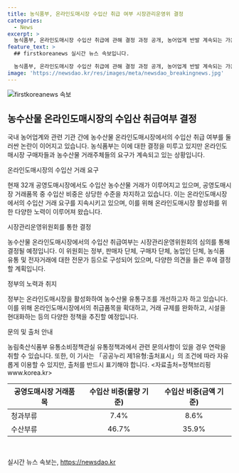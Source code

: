 ```yaml
---
title: 농식품부, 온라인도매시장 수입산 취급 여부 시장관리운영위 결정
categories:
  - News
excerpt: >
  농식품부, 온라인도매시장 수입산 취급에 관해 결정 과정 공개, 농어업계 반발 계속되는 가운데 정부는 온라인도매시장에서의 수입산 취급여부를 시장관리운영위원회 심의를 통해 결정할 예정이라고 밝혔습니다. 이에 따라 농수산물 유통구조 개선을 위해 최선을 다하겠다고 밝히며, 온라인도매시장의 활성화를 위한 다양한 노력을 계획 중에 있다고 전했습니다.
feature_text: >
  ## firstkoreanews 실시간 뉴스 속보입니다.

  농식품부, 온라인도매시장 수입산 취급에 관해 결정 과정 공개, 농어업계 반발 계속되는 가운데 정부는 온라인도매시장에서의 수입산 취급여부를 시장관리운영위원회 심의를 통해 결정할 예정이라고 밝혔습니다. 이에 따라 농수산물 유통구조 개선을 위해 최선을 다하겠다고 밝히며, 온라인도매시장의 활성화를 위한 다양한 노력을 계획 중에 있다고 전했습니다.
image: 'https://newsdao.kr/res/images/meta/newsdao_breakingnews.jpg'
---
```


<p><img src="https://newsdao.kr/res/images/meta/newsdao_breakingnews.jpg" alt="firstkoreanews 속보" /></p>

<h2 data-ke-size="size26">농수산물 온라인도매시장의 수입산 취급여부 결정</h2>

<p>국내 농어업계와 관련 기관 간에 농수산물 온라인도매시장에서의 수입산 취급 여부를 둘러싼 논란이 이어지고 있습니다. 농식품부는 이에 대한 결정을 미루고 있지만 온라인도매시장 구매자들과 농수산물 거래주체들의 요구가 계속되고 있는 상황입니다.</p>

<p data-ke-size="size16">온라인도매시장의 수입산 거래 요구</p>

<p>현재 32개 공영도매시장에서도 수입산 농수산물 거래가 이루어지고 있으며, 공영도매시장 거래품목 중 수입산 비중은 상당한 수준을 차지하고 있습니다. 이는 온라인도매시장에서의 수입산 거래 요구를 지속시키고 있으며, 이를 위해 온라인도매시장 활성화를 위한 다양한 노력이 이루어져 왔습니다.</p>

<p data-ke-size="size16">시장관리운영위원회를 통한 결정</p>

<p>농수산물 온라인도매시장에서의 수입산 취급여부는 시장관리운영위원회의 심의를 통해 결정될 예정입니다. 이 위원회는 정부, 판매자 단체, 구매자 단체, 농업인 단체, 농식품 유통 및 전자거래에 대한 전문가 등으로 구성되어 있으며, 다양한 의견을 들은 후에 결정할 계획입니다.</p>

<p data-ke-size="size16">정부의 노력과 취지</p>

<p>정부는 온라인도매시장을 활성화하여 농수산물 유통구조를 개선하고자 하고 있습니다. 이를 위해 온라인도매시장에서의 취급품목을 확대하고, 거래 규제를 완화하고, 시설을 현대화하는 등의 다양한 정책을 추진할 예정입니다.</p>

<p data-ke-size="size16">문의 및 출처 안내</p>

<p>농림축산식품부 유통소비정책관실 유통정책과에서 관련 문의사항이 있을 경우 연락을 취할 수 있습니다. 또한, 이 기사는 「공공누리 제1유형:출처표시」의 조건에 따라 자유롭게 이용할 수 있지만, 출처를 반드시 표기해야 합니다. &lt;자료출처=정책브리핑 www.korea.kr></p>

<table>
    <thead>
        <tr>
            <th>공영도매시장 거래품목</th>
            <th>수입산 비중(물량 기준)</th>
            <th>수입산 비중(금액 기준)</th>
        </tr>
    </thead>
    <tbody>
        <tr>
            <td>청과부류</td>
            <td style="text-align: center;">7.4%</td>
            <td style="text-align: center;">8.6%</td>
        </tr>
        <tr>
            <td>수산부류</td>
            <td style="text-align: center;">46.7%</td>
            <td style="text-align: center;">35.9%</td>
        </tr>
    </tbody>
</table>

<p data-ke-size="size16">&nbsp;</p>
실시간 뉴스 속보는, <a href="https://newsdao.kr" rel="dofollow">https://newsdao.kr</a>



